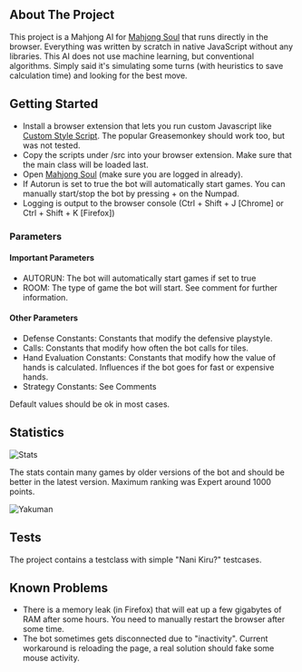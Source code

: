 ## About The Project

This project is a Mahjong AI for [Mahjong Soul](https://mahjongsoul.game.yo-star.com/) that runs directly in the browser. Everything was written by scratch in native JavaScript without any libraries.
This AI does not use machine learning, but conventional algorithms. Simply said it's simulating some turns (with heuristics to save calculation time) and looking for the best move.

## Getting Started

* Install a browser extension that lets you run custom Javascript like [Custom Style Script](https://addons.mozilla.org/de/firefox/addon/custom-style-script/). The popular Greasemonkey should work too, but was not tested.
* Copy the scripts under /src into your browser extension. Make sure that the main class will be loaded last.
* Open [Mahjong Soul](https://mahjongsoul.game.yo-star.com/) (make sure you are logged in already).
* If Autorun is set to true the bot will automatically start games. You can manually start/stop the bot by pressing + on the Numpad.
* Logging is output to the browser console (Ctrl + Shift + J [Chrome] or Ctrl + Shift + K [Firefox])

### Parameters

#### Important Parameters
* AUTORUN: The bot will automatically start games if set to true
* ROOM: The type of game the bot will start. See comment for further information.

#### Other Parameters
* Defense Constants: Constants that modify the defensive playstyle.
* Calls: Constants that modify how often the bot calls for tiles.
* Hand Evaluation Constants: Constants that modify how the value of hands is calculated. Influences if the bot goes for fast or expensive hands.
* Strategy Constants: See Comments

Default values should be ok in most cases.

## Statistics

![Stats](https://i.imgur.com/ii4TmYj.png)

The stats contain many games by older versions of the bot and should be better in the latest version. Maximum ranking was Expert around 1000 points.

![Yakuman](https://i.imgur.com/j6j2f2V.png)

## Tests

The project contains a testclass with simple "Nani Kiru?" testcases.

## Known Problems

- There is a memory leak (in Firefox) that will eat up a few gigabytes of RAM after some hours. You need to manually restart the browser after some time.
- The bot sometimes gets disconnected due to "inactivity". Current workaround is reloading the page, a real solution should fake some mouse activity.